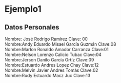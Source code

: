 # Ejemplo1 <br>
## Datos Personales<br>
Nombre: José Rodrigo Ramírez
Clave: 00 <br>
Nombre:Andy Eduardo Misael García Guzmán
Clave:08<br>
Nombre:Marlon Ronaldo Amador Carranza
Clave:01<br>
Nombre:Nelson Lorenzo Calicio Tubac
Clave:04<br>
Nombre:Jerson Danilo García Ortíz
Clave:09<br>
Nombre:Estuardo Andres Lopez Chay
Clave:12<br>
Nombre:Melvin Javier Andres Tomás
Clave:02<br>
Nombre:Rudy Estuardo Macz Juc
Clave:13<br>